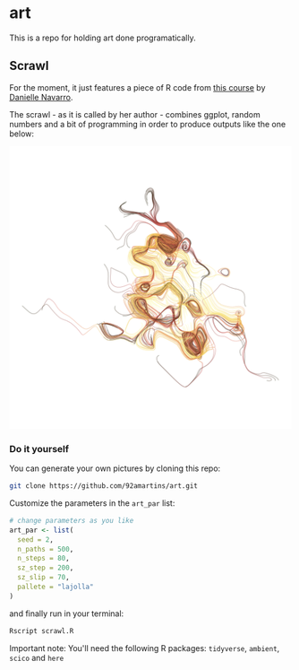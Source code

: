 # art

This is a repo for holding art done programatically.

## Scrawl

For the moment, it just features a piece of R code from [this course](https://www.youtube.com/watch?v=ZUyahWLWVzY&list=PLRPB0ZzEYegNYW3ksiK3dvd6S4HMfKj1n) by [Danielle Navarro](https://djnavarro.net/).

The scrawl - as it is called by her author - combines ggplot, random numbers and a bit of programming in order to produce outputs like the one below:

![scrawl](img/scrawl_2-500-80-200-70-lajolla.png)

### Do it yourself

You can generate your own pictures by cloning this repo:

```bash
git clone https://github.com/92amartins/art.git
```

Customize the parameters in the `art_par` list:

```R
# change parameters as you like
art_par <- list(
  seed = 2,
  n_paths = 500,
  n_steps = 80,
  sz_step = 200,
  sz_slip = 70,
  pallete = "lajolla"
)
```

and finally run in your terminal:

```bash
Rscript scrawl.R
```

Important note: You'll need the following R packages: `tidyverse`, `ambient`, `scico` and `here`
